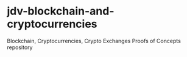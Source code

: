 # jdv-blockchain-and-cryptocurrencies
Blockchain, Cryptocurrencies, Crypto Exchanges Proofs of Concepts repository
